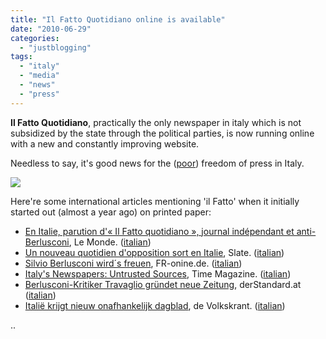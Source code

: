 ```yaml
---
title: "Il Fatto Quotidiano online is available"
date: "2010-06-29"
categories: 
  - "justblogging"
tags: 
  - "italy"
  - "media"
  - "news"
  - "press"
---
```


**Il Fatto Quotidiano**, practically the only newspaper in italy which is not subsidized by the state through the political parties, is now running online with a new and constantly improving website.

Needless to say, it's good news for the ([poor](http://www.michelepasin.org/blog/?p=525)) freedom of press in Italy.

[![](/media/static/blog_img/300x250_-3.gif)](http://www.ilfattoquotidiano.it)

Here're some international articles mentioning 'il Fatto' when it initially started out (almost a year ago) on printed paper:

- [En Italie, parution d'« Il Fatto quotidiano », journal indépendant et anti-Berlusconi](http://www.lemonde.fr/cgi-bin/ACHATS/acheter.cgi?offre=ARCHIVES&type_item=ART_ARCH_30J&objet_id=1099207&clef=ARC-TRK-D_01), Le Monde. ([italian](http://italiadallestero.info/archives/7729))
- [Un nouveau quotidien d'opposition sort en Italie](http://www.slate.fr/story/10677/un-nouveau-quotidien-dopposition-sort-en-italie), Slate. ([italian](http://italiadallestero.info/archives/7804))
- [Silvio Berlusconi wird´s freuen](http://www.fr-online.de/in_und_ausland/kultur_und_medien/feuilleton/1968136_Neue-Tageszeitung-in-Italien-Silvio-Berlusconi-wird´s-freuen.html), FR-onine.de. ([italian](http://italiadallestero.info/archives/7726))
- [Italy's Newspapers: Untrusted Sources](http://www.time.com/time/magazine/article/0,9171,1917663,00.html), Time Magazine. ([italian](http://italiadallestero.info/archives/7413))
- [Berlusconi-Kritiker Travaglio gründet neue Zeitung](http://derstandard.at/1252771834751/Berlusconi-Kritiker-Travaglio-gruendet-neue-Zeitung), derStandard.at ([italian](http://italiadallestero.info/archives/7647))
- [Italië krijgt nieuw onafhankelijk dagblad](http://www.volkskrant.nl/multimedia/article1291822.ece/Italie_krijgt_nieuw_onafhankelijk_dagblad), de Volkskrant. ([italian](http://italiadallestero.info/archives/7736))

..
